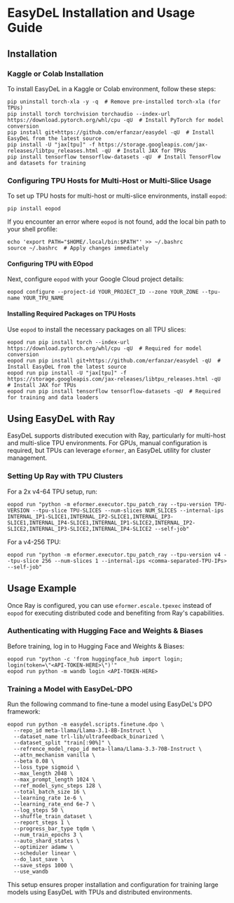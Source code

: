 # EasyDeL Installation and Usage Guide

## Installation

### Kaggle or Colab Installation

To install EasyDeL in a Kaggle or Colab environment, follow these steps:

```shell
pip uninstall torch-xla -y -q  # Remove pre-installed torch-xla (for TPUs)
pip install torch torchvision torchaudio --index-url https://download.pytorch.org/whl/cpu -qU  # Install PyTorch for model conversion
pip install git+https://github.com/erfanzar/easydel -qU  # Install EasyDeL from the latest source
pip install -U "jax[tpu]" -f https://storage.googleapis.com/jax-releases/libtpu_releases.html -qU  # Install JAX for TPUs
pip install tensorflow tensorflow-datasets -qU  # Install TensorFlow and datasets for training
```

### Configuring TPU Hosts for Multi-Host or Multi-Slice Usage

To set up TPU hosts for multi-host or multi-slice environments, install `eopod`:

```shell
pip install eopod
```

If you encounter an error where `eopod` is not found, add the local bin path to your shell profile:

```shell
echo 'export PATH="$HOME/.local/bin:$PATH"' >> ~/.bashrc
source ~/.bashrc  # Apply changes immediately
```

#### Configuring TPU with EOpod

Next, configure `eopod` with your Google Cloud project details:

```shell
eopod configure --project-id YOUR_PROJECT_ID --zone YOUR_ZONE --tpu-name YOUR_TPU_NAME
```

#### Installing Required Packages on TPU Hosts

Use `eopod` to install the necessary packages on all TPU slices:

```shell
eopod run pip install torch --index-url https://download.pytorch.org/whl/cpu -qU  # Required for model conversion
eopod run pip install git+https://github.com/erfanzar/easydel -qU  # Install EasyDeL from the latest source
eopod run pip install -U "jax[tpu]" -f https://storage.googleapis.com/jax-releases/libtpu_releases.html -qU  # Install JAX for TPUs
eopod run pip install tensorflow tensorflow-datasets -qU  # Required for training and data loaders
```

## Using EasyDeL with Ray

EasyDeL supports distributed execution with Ray, particularly for multi-host and multi-slice TPU environments. For GPUs, manual configuration is required, but TPUs can leverage `eformer`, an EasyDeL utility for cluster management.

### Setting Up Ray with TPU Clusters

For a 2x v4-64 TPU setup, run:

```shell
eopod run "python -m eformer.executor.tpu_patch_ray --tpu-version TPU-VERSION --tpu-slice TPU-SLICES --num-slices NUM_SLICES --internal-ips INTERNAL_IP1-SLICE1,INTERNAL_IP2-SLICE1,INTERNAL_IP3-SLICE1,INTERNAL_IP4-SLICE1,INTERNAL_IP1-SLICE2,INTERNAL_IP2-SLICE2,INTERNAL_IP3-SLICE2,INTERNAL_IP4-SLICE2 --self-job"
```

For a v4-256 TPU:

```shell
eopod run "python -m eformer.executor.tpu_patch_ray --tpu-version v4 --tpu-slice 256 --num-slices 1 --internal-ips <comma-separated-TPU-IPs> --self-job"
```

## Usage Example

Once Ray is configured, you can use `eformer.escale.tpexec` instead of `eopod` for executing distributed code and benefiting from Ray's capabilities.

### Authenticating with Hugging Face and Weights & Biases

Before training, log in to Hugging Face and Weights & Biases:

```shell
eopod run "python -c 'from huggingface_hub import login; login(token=\"<API-TOKEN-HERE>\")'"
eopod run python -m wandb login <API-TOKEN-HERE>
```

### Training a Model with EasyDeL-DPO

Run the following command to fine-tune a model using EasyDeL's DPO framework:

```shell
eopod run python -m easydel.scripts.finetune.dpo \
  --repo_id meta-llama/Llama-3.1-8B-Instruct \
  --dataset_name trl-lib/ultrafeedback_binarized \
  --dataset_split "train[:90%]" \
  --refrence_model_repo_id meta-llama/Llama-3.3-70B-Instruct \
  --attn_mechanism vanilla \
  --beta 0.08 \
  --loss_type sigmoid \
  --max_length 2048 \
  --max_prompt_length 1024 \
  --ref_model_sync_steps 128 \
  --total_batch_size 16 \
  --learning_rate 1e-6 \
  --learning_rate_end 6e-7 \
  --log_steps 50 \
  --shuffle_train_dataset \
  --report_steps 1 \
  --progress_bar_type tqdm \
  --num_train_epochs 3 \
  --auto_shard_states \
  --optimizer adamw \
  --scheduler linear \
  --do_last_save \
  --save_steps 1000 \
  --use_wandb
```

This setup ensures proper installation and configuration for training large models using EasyDeL with TPUs and distributed environments.
